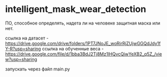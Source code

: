 # intelligent_mask_wear_detection
ПО, способное определять, надета ли на человеке защитная маска или нет.

ссылка на датасет - https://drive.google.com/drive/folders/1PT7JNoJE_woRirRjZUjwGGQdJdy1fY-R?usp=sharing
ссылка на обученные веса - https://drive.google.com/file/d/1bba3BdJ2Tj8Mz1lHQvcQiwYeXB2_q5Z_/view?usp=sharing

запускать через файл main.py
